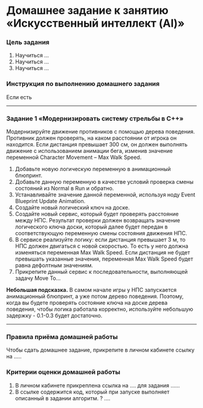 # Домашнее задание к занятию «Искусственный интеллект (AI)»

### Цель задания

1. Научиться ...
2. Научиться ...
3. Научиться ...

### Инструкция по выполнению домашнего задания

Если есть

------

### Задание 1 «Модернизировать систему стрельбы в С++»

Модернизируйте движение противников с помощью дерева поведения. Противник должен проверять, на каком расстоянии от игрока он находится. Если дистанция превышает 300 см, он должен выполнять движение с использованием анимации бега, изменив значение переменной Character Movement – Max Walk Speed.  

1. Добавьте новую логическую переменную в анимационный блюпринт. 
2. Добавьте данную переменную в качестве условий проверка смены состояний из Normal в Run и обратно.
3. Устанавливайте значение данной переменной, используя ноду Event Blueprint Update Animation.
4. Создайте новый логический ключ на доске.
5. Создайте новый сервис, который будет проверять расстояние между НПС. Результат проверки должен возвращать значение логического ключа доски, который далее будет передан в соответствующую переменную смены состояния движения НПС.
6. В сервисе реализуйте логику: если дистанция превышает 3 м, то НПС должен двигаться с новой скоростью. То есть у него должна изменяться переменная Max Walk Speed. Если дистанция не будет превышать указанные значения, переменная Max Walk Speed будет равна дефолтным значениям.
7. Прикрепите данный сервис к последовательности, выполняющей задачу Move To…

**Небольшая подсказка.** В самом начале игры у НПС запускается анимационный блюпринт, а уже потом дерево поведения. Поэтому, когда вы будете проверять состояние ключа на доске дерева поведения, чтобы логика работала корректно, используйте небольшую задержку - 0.1-0.3 будет достаточно.

------

### Правила приёма домашней работы

Чтобы сдать домашнее задание, прикрепите в личном кабинете ссылку на .....

### Критерии оценки домашней работы

1. В личном кабинете прикреплена ссылка на .... для задания ......
2. В ссылке содержится код, который при запуске выполняет описанный в задании алгоритм. ? ....

